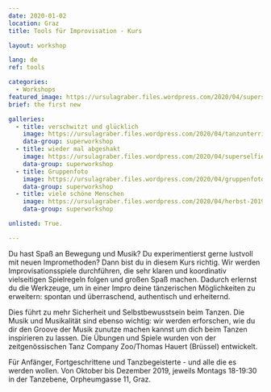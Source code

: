 ```yaml
---
date: 2020-01-02
location: Graz
title: Tools für Improvisation - Kurs

layout: workshop

lang: de
ref: tools

categories:
  - Workshops
featured_image: https://ursulagraber.files.wordpress.com/2020/04/superselfie.jpg?w=1000&h=800&fit=crop
brief: the first new

galleries:
  - title: verschwitzt und glücklich
    image: https://ursulagraber.files.wordpress.com/2020/04/tanzunterricht.jpg
    data-group: superworkshop
  - title: wieder mal abgeshakt
    image: https://ursulagraber.files.wordpress.com/2020/04/superselfie.jpg
    data-group: superworkshop
  - title: Gruppenfoto
    image: https://ursulagraber.files.wordpress.com/2020/04/gruppenfoto.jpg
    data-group: superworkshop
  - title: viele schöne Menschen
    image: https://ursulagraber.files.wordpress.com/2020/04/herbst-2019.jpg
    data-group: superworkshop

unlisted: True.

---
```


Du hast Spaß an Bewegung und Musik? Du experimentierst gerne lustvoll mit neuen Impromethoden? Dann bist du in diesem Kurs richtig.
Wir werden Improvisationsspiele durchführen, die sehr klaren und koordinativ vielseitigen Spielregeln folgen und großen Spaß machen. Dadurch erlernst du die Werkzeuge, um in einer Impro deine tänzerischen Möglichkeiten zu erweitern: spontan und überraschend, authentisch und erheiternd.

Dies führt zu mehr Sicherheit und Selbstbewusstsein beim Tanzen. Die Musik und Musikalität sind ebenso wichtig: wir werden erforschen, wie du dir den Groove der Musik zunutze machen kannst um dich beim Tanzen inspirieren zu lassen.
Die Übungen und Spiele wurden von der zeitgenössischen Tanz Company Zoo/Thomas Hauert (Brüssel) entwickelt.

Für Anfänger, Fortgeschrittene und Tanzbegeisterte - und alle die es werden wollen.
Von Oktober bis Dezember 2019, jeweils Montags 18-19:30 in der Tanzebene, Orpheumgasse 11, Graz.

